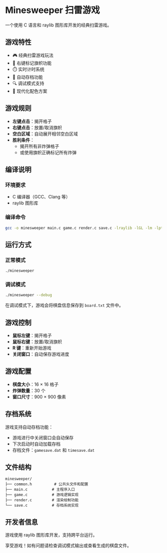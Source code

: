 # Minesweeper 扫雷游戏

一个使用 C 语言和 raylib 图形库开发的经典扫雷游戏。

## 游戏特性

- 🎮 经典扫雷游戏玩法
- 🚩 右键标记旗帜功能
- ⏱️ 实时计时系统
- 💾 自动存档功能
- 🔍 调试模式支持
- 🎨 现代化配色方案

## 游戏规则

- **左键点击**：揭开格子
- **右键点击**：放置/取消旗帜
- **空白区域**：自动展开相邻空白区域
- **胜利条件**：
  - 揭开所有非炸弹格子
  - 或使用旗帜正确标记所有炸弹

## 编译说明

### 环境要求
- C 编译器（GCC、Clang 等）
- raylib 图形库

### 编译命令
```bash
gcc -o minesweeper main.c game.c render.c save.c -lraylib -lGL -lm -lpthread -ldl
```

## 运行方式

### 正常模式
```bash
./minesweeper
```

### 调试模式
```bash
./minesweeper --debug
```

在调试模式下，游戏会将棋盘信息保存到 `board.txt` 文件中。

## 游戏控制

- **鼠标左键**：揭开格子
- **鼠标右键**：放置/取消旗帜
- **R 键**：重新开始游戏
- **关闭窗口**：自动保存游戏进度

## 游戏配置

- **棋盘大小**：16 × 16 格子
- **炸弹数量**：30 个
- **窗口尺寸**：900 × 900 像素

## 存档系统

游戏支持自动存档功能：
- 游戏进行中关闭窗口会自动保存
- 下次启动时自动加载存档
- 存档文件：`gamesave.dat` 和 `timesave.dat`


## 文件结构

```
minesweeper/
├── common.h          # 公共头文件和配置
├── main.c           # 主程序入口
├── game.c           # 游戏逻辑实现
├── render.c         # 渲染绘制功能
└── save.c           # 存档系统实现
```

## 开发者信息

游戏使用 raylib 图形库开发，支持跨平台运行。

享受游戏！如有问题请检查调试模式输出或查看生成的棋盘文件。